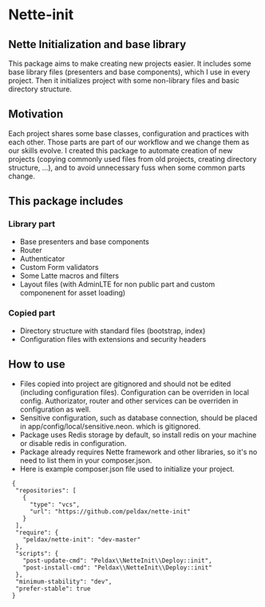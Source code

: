 # Nette-init

## Nette Initialization and base library

This package aims to make creating new projects easier. It includes some base library files (presenters and base components), which I use in every project. Then it initializes project with some non-library files and basic directory structure.

## Motivation

Each project shares some base classes, configuration and practices with each other. Those parts are part of our workflow and we change them as our skills evolve. I created this package to automate creation of new projects (copying commonly used files from old projects, creating directory structure, ...), and to avoid unnecessary fuss when some common parts change.

## This package includes 

### Library part

- Base presenters and base components
- Router
- Authenticator
- Custom Form validators
- Some Latte macros and filters
- Layout files (with AdminLTE for non public part and custom componenent for asset loading)

### Copied part

- Directory structure with standard files (bootstrap, index)
- Configuration files with extensions and security headers


## How to use

- Files copied into project are gitignored and should not be edited (including configuration files). Configuration can be overriden in local config. Authorizator, router and other services can be overriden in configuration as well.
- Sensitive configuration, such as database connection, should be placed in app/config/local/sensitive.neon. which is gitignored.
- Package uses Redis storage by default, so install redis on your machine or disable redis in configuration.
- Package already requires Nette framework and other libraries, so it's no need to list them in your composer.json.
- Here is example composer.json file used to initialize your project.

```
 {
  "repositories": [
    {
      "type": "vcs",
      "url": "https://github.com/peldax/nette-init"
    }
  ],
  "require": {
    "peldax/nette-init": "dev-master"
  },
  "scripts": {
    "post-update-cmd": "Peldax\\NetteInit\\Deploy::init",
    "post-install-cmd": "Peldax\\NetteInit\\Deploy::init"
  },
  "minimum-stability": "dev",
  "prefer-stable": true
 }
```
